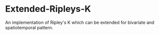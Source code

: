 # Extended-Ripleys-K
An implementation of Ripley's K which can be extended for bivariate  and spatiotemporal pattern.
